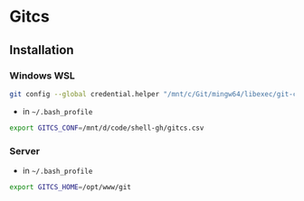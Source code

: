 # Gitcs

## Installation

### Windows WSL

```bash
git config --global credential.helper "/mnt/c/Git/mingw64/libexec/git-core/git-credential-wincred.exe"
```

* in `~/.bash_profile`
```bash
export GITCS_CONF=/mnt/d/code/shell-gh/gitcs.csv
```

### Server

* in `~/.bash_profile`
```bash
export GITCS_HOME=/opt/www/git
```
